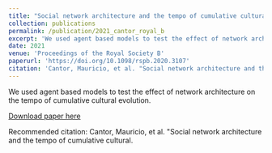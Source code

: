 ```yaml
---
title: "Social network architecture and the tempo of cumulative cultural evolution"
collection: publications
permalink: /publication/2021_cantor_royal_b
excerpt: 'We used agent based models to test the effect of network architecture on the tempo of cumulative cultural evolution.'
date: 2021
venue: 'Proceedings of the Royal Society B'
paperurl: 'https://doi.org/10.1098/rspb.2020.3107'
citation: 'Cantor, Mauricio, et al. "Social network architecture and the tempo of cumulative cultural evolution." Proceedings of the Royal Society B 288.1946 (2021): 20203107.'
---
```

We used agent based models to test the effect of network architecture on the tempo of cumulative cultural evolution.

[Download paper here](https://doi.org/10.1098/rspb.2020.3107)

Recommended citation: Cantor, Mauricio, et al. "Social network architecture and the tempo of cumulative cultural.